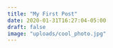 ```yaml
---
title: "My First Post"
date: 2020-01-31T16:27:04-05:00
draft: false
image: "uploads/cool_photo.jpg"
---
```


